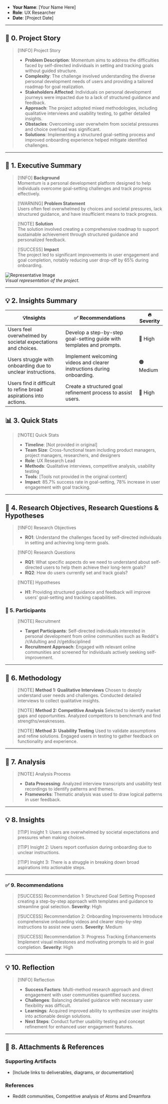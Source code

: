 - **Your Name**: [Your Name Here]  
- **Role**: UX Researcher  
- **Date**: [Project Date]

---
## 📖 **0. Project Story**

> [!INFO] Project Story  
> - **Problem Description**: Momentum aims to address the difficulties faced by self-directed individuals in setting and tracking goals without guided structure.  
> - **Complexity**: The challenge involved understanding the diverse personal development needs of users and providing a tailored roadmap for goal realization.  
> - **Stakeholders Affected**: Individuals on personal development journeys were impacted due to a lack of structured guidance and feedback.  
> - **Approach**: The project adopted mixed methodologies, including qualitative interviews and usability testing, to gather detailed insights.  
> - **Obstacles**: Overcoming user overwhelm from societal pressures and choice overload was significant.  
> - **Solutions**: Implementing a structured goal-setting process and improved onboarding experience helped mitigate identified challenges.  

---

## 💬 **1. Executive Summary**

> [!INFO] **Background**  
> Momentum is a personal development platform designed to help individuals overcome goal-setting challenges and track progress effectively.  

> [!WARNING] **Problem Statement**  
> Users often feel overwhelmed by choices and societal pressures, lack structured guidance, and have insufficient means to track progress.  

> [!NOTE] **Solution**  
> The solution involved creating a comprehensive roadmap to support sustainable achievement through structured guidance and personalized feedback.  

> [!SUCCESS] **Impact**  
> The project led to significant improvements in user engagement and goal completion, notably reducing user drop-off by 65% during onboarding.  

![Representative Image](https://via.placeholder.com/300)  
*Visual representation of the project.*

---
## 💡 **2. Insights Summary**

| 💡**Insights**                                                        | ✅ Recommendations                                                         | 🔥 Severity                  |
| --------------------------------------------------------------------- | ------------------------------------------------------------------------- | ---------------------------- |
| Users feel overwhelmed by societal expectations and choices.          | Develop a step-by-step goal-setting guide with templates and prompts.     | 🔴 High                      |
| Users struggle with onboarding due to unclear instructions.       | Implement welcoming videos and clearer instructions during onboarding. | 🟠 Medium                   |
| Users find it difficult to refine broad aspirations into actions.     | Create a structured goal refinement process to assist users.               | 🔴 High                      |

## 📊 **3. Quick Stats**

> [!NOTE] Quick Stats  
> - **Timeline**: [Not provided in original]  
> - **Team Size**: Cross-functional team including product managers, project managers, researchers, and designers  
> - **Role**: UX Research Lead  
> - **Methods**: Qualitative interviews, competitive analysis, usability testing  
> - **Tools**: [Tools not provided in the original content]  
> - **Impact**: 85.7% success rate in goal-setting, 78% increase in user engagement with goal tracking.  

---

## 🎯 **4. Research Objectives, Research Questions & Hypotheses**

> [!INFO] Research Objectives   
>   - **RO1**: Understand the challenges faced by self-directed individuals in setting and achieving long-term goals.  

> [!INFO] Research Questions  
>   - **RQ1**: What specific aspects do we need to understand about self-directed users to help them achieve their long-term goals?  
>   - **RQ2**: How do users currently set and track goals?  

> [!NOTE] Hypotheses  
> - **H1**: Providing structured guidance and feedback will improve users’ goal-setting and tracking capabilities.  

### 👥 5. **Participants**

> [!NOTE] Recruitment  
> - **Target Participants**: Self-directed individuals interested in personal development from online communities such as Reddit's /r/Adulting and /r/getdisciplined  
> - **Recruitment Approach**: Engaged with relevant online communities and screened for individuals actively seeking self-improvement.  

---
##  🧪 6. **Methodology**

> [!NOTE] **Method 1: Qualitative Interviews**
> Chosen to deeply understand user needs and challenges. Conducted detailed interviews to collect qualitative insights.

> [!NOTE] **Method 2: Competitive Analysis**
> Selected to identify market gaps and opportunities. Analyzed competitors to benchmark and find strengths/weaknesses.

> [!NOTE] **Method 3: Usability Testing**
> Used to validate assumptions and refine solutions. Engaged users in testing to gather feedback on functionality and experience.  

---

## 🔬 **7. Analysis**

> [!NOTE] Analysis Process  
> - **Data Processing**: Analyzed interview transcripts and usability test recordings to identify patterns and themes.  
> - **Frameworks**: Thematic analysis was used to draw logical patterns in user feedback.  

---

## 💡 **8. Insights**

> [!TIP] Insight 1: 
> Users are overwhelmed by societal expectations and pressures when making choices.

> [!TIP] Insight 2:
> Users report confusion during onboarding due to unclear instructions.

> [!TIP] Insight 3: 
> There is a struggle in breaking down broad aspirations into actionable steps.  

---

### ✅ 9. **Recommendations**

> [!SUCCESS] Recommendation 1: Structured Goal Setting
> Proposed creating a step-by-step approach with templates and guidance to streamline goal selection. 
> **Severity**: High  

> [!SUCCESS] Recommendation 2: Onboarding Improvements
> Introduce comprehensive onboarding videos and clearer step-by-step instructions to assist new users.
> **Severity**: Medium  

> [!SUCCESS] Recommendation 3: Progress Tracking Enhancements
> Implement visual milestones and motivating prompts to aid in goal completion.
> **Severity**: High  

---

## 💡 **10. Reflection**

> [!INFO] Reflection  
> - **Success Factors**: Multi-method research approach and direct engagement with user communities quantified success.  
> - **Challenges**: Balancing detailed guidance with necessary user flexibility was difficult.  
> - **Learnings**: Acquired improved ability to synthesize user insights into actionable design solutions.  
> - **Next Steps**: Conduct further usability testing and concept refinement for enhanced user engagement features.  

---

## 📎 **8. Attachments & References**

### **Supporting Artifacts**
- [Include links to deliverables, diagrams, or documentation]

### **References**
- Reddit communities, Competitive analysis of Atoms and Dreamfora

